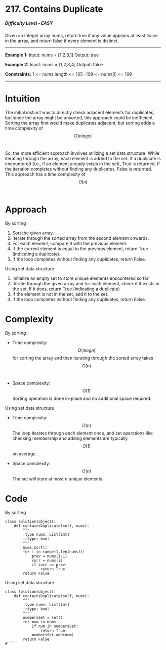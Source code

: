 # 217. Contains Duplicate
##### Difficulty Level - EASY

Given an integer array nums, return true if any value appears at least twice in the array, and return false if every element is distinct.

---


**Example 1:**
Input: nums = [1,2,3,1]
Output: true

**Example 2:**
Input: nums = [1,2,3,4]
Output: false

**Constraints:**
1 <= nums.length <= 105
-109 <= nums[i] <= 109


---


# Intuition
The initial instinct was to directly check adjacent elements for duplicates, but since the array might be unsorted, this approach could be inefficient. Sorting the array first would make duplicates adjacent, but sorting adds a time complexity of $$O(nlogn)$$.

So, the more efficient approach involves utilizing a set data structure. While iterating through the array, each element is added to the set. If a duplicate is encountered (i.e., if an element already exists in the set), True is returned. If the iteration completes without finding any duplicates, False is returned. This approach has a time complexity of $$O(n) $$.

# Approach

By sorting
1. Sort the given array.
2. Iterate through the sorted array from the second element onwards.
3. For each element, compare it with the previous element.
4. If the current element is equal to the previous element, return True (indicating a duplicate).
5. If the loop completes without finding any duplicates, return False.

Using set data structure
1. Initialize an empty set to store unique elements encountered so far
2. Iterate through the given array and for each element, check if it exists in the set. If it does, return True (indicating a duplicate)
3. If the element is not in the set, add it to the set.
4. If the loop completes without finding any duplicates, return False.

# Complexity

By sorting
- Time complexity:
$$O(nlogn)$$ for sorting the array and then iterating through the sorted array takes $$O(n)$$.

- Space complexity:
$$O(1)$$ Sorting operation is done in-place and no additional space required.

Using set data structure
- Time complexity:
$$O(n)$$ The loop iterates through each element once, and set operations like checking membership and adding elements are typically $$O(1)$$ on average.

- Space complexity:
$$O(n)$$ The set will store at most n unique elements.


# Code

By sorting
```
class Solution(object):
    def containsDuplicate(self, nums):
        """
        :type nums: List[int]
        :rtype: bool
        """
        nums.sort()
        for i in range(1,len(nums)):
            prev = nums[i-1]
            curr = nums[i]
            if curr == prev:
                return True
        return False
```


Using set data structure
```
class Solution(object):
    def containsDuplicate(self, nums):
        """
        :type nums: List[int]
        :rtype: bool
        """
        numbersSet = set()
        for num in nums:
            if num in numbersSet:
                return True
            numbersSet.add(num)
        return False
# ```